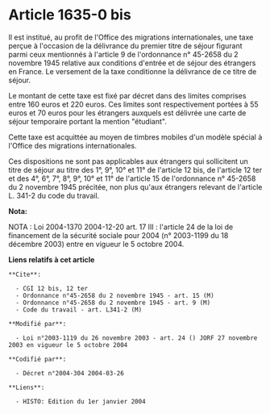 # Article 1635-0 bis

Il est institué, au profit de l'Office des migrations internationales, une taxe perçue à l'occasion de la délivrance du
premier titre de séjour figurant parmi ceux mentionnés à l'article 9 de l'ordonnance n° 45-2658 du 2 novembre 1945 relative
aux conditions d'entrée et de séjour des étrangers en France. Le versement de la taxe conditionne la délivrance de ce titre
de séjour.

Le montant de cette taxe est fixé par décret dans des limites comprises entre 160 euros et 220 euros. Ces limites sont
respectivement portées à 55 euros et 70 euros pour les étrangers auxquels est délivrée une carte de séjour temporaire portant
la mention "étudiant".

Cette taxe est acquittée au moyen de timbres mobiles d'un modèle spécial à l'Office des migrations internationales.

Ces dispositions ne sont pas applicables aux étrangers qui sollicitent un titre de séjour au titre des 1°, 9°, 10° et 11° de
l'article 12 bis, de l'article 12 ter et des 4°, 6°, 7°, 8°, 9°, 10° et 11° de l'article 15 de l'ordonnance n° 45-2658 du 2
novembre 1945 précitée, non plus qu'aux étrangers relevant de l'article L. 341-2 du code du travail.

**Nota:**

NOTA : Loi 2004-1370 2004-12-20 art. 17 III : l'article 24 de la loi de financement de la sécurité sociale pour 2004 (n°
2003-1199 du 18 décembre 2003) entre en vigueur le 5 octobre 2004.

**Liens relatifs à cet article**

	**Cite**:

	  - CGI 12 bis, 12 ter
	  - Ordonnance n°45-2658 du 2 novembre 1945 - art. 15 (M)
	  - Ordonnance n°45-2658 du 2 novembre 1945 - art. 9 (M)
	  - Code du travail - art. L341-2 (M)

	**Modifié par**:

	  - Loi n°2003-1119 du 26 novembre 2003 - art. 24 () JORF 27 novembre 2003 en vigueur le 5 octobre 2004

	**Codifié par**:

	  - Décret n°2004-304 2004-03-26

	**Liens**:

	  - HISTO: Edition du 1er janvier 2004
